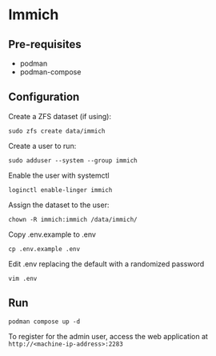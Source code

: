 # Immich

## Pre-requisites

- podman
- podman-compose

## Configuration

Create a ZFS dataset (if using):

    sudo zfs create data/immich

Create a user to run:

    sudo adduser --system --group immich

Enable the user with systemctl

    loginctl enable-linger immich

Assign the dataset to the user:

    chown -R immich:immich /data/immich/

Copy .env.example to .env

    cp .env.example .env

Edit .env replacing the default with a randomized password

    vim .env

## Run

    podman compose up -d

To register for the admin user, access the web application at `http://<machine-ip-address>:2283`
